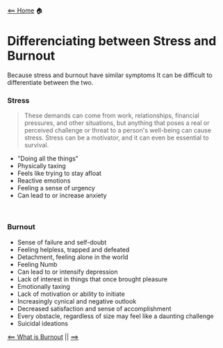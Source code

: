 [<== Home](README.md) 🏠 

# Differenciating between Stress and Burnout

Because stress and burnout have similar symptoms It can be difficult to differentiate between the two.


### **Stress**
> These demands can come from work, relationships, financial pressures, and other situations, but anything that poses a real or perceived challenge or threat to a person's well-being can cause stress. Stress can be a motivator, and it can even be essential to survival.

- "Doing all the things"
- Physically taxing
- Feels like trying to stay afloat
- Reactive emotions
- Feeling a sense of urgency
- Can lead to or increase anxiety 

<br>

### **Burnout**
- Sense of failure and self-doubt
- Feeling helpless, trapped and defeated
- Detachment, feeling alone in the world
- Feeling Numb
- Can lead to or intensify depression
- Lack of interest in things that once brought pleasure
- Emotionally taxing
- Lack of motivation or ability to initiate
- Increasingly cynical and negative outlook
- Decreased satisfaction and sense of accomplishment
- Every obstacle, regardless of size may feel like a daunting challenge 
- Suicidal ideations

[<== What is Burnout](whatIsBurnout.md)   ||  [ ==>]()
